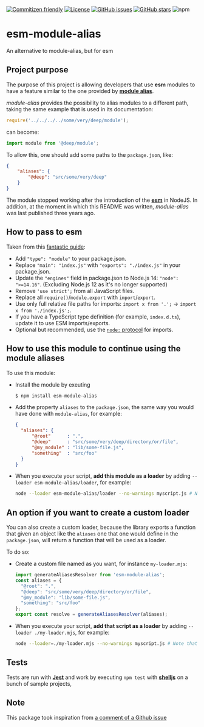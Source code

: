 [![Commitizen friendly](https://img.shields.io/badge/commitizen-friendly-brightgreen.svg)](http://commitizen.github.io/cz-cli/)
[![License](https://img.shields.io/npm/l/esm-module-alias.svg)](https://github.com/euberdeveloper/esm-module-alias/blob/master/LICENSE)
[![GitHub issues](https://img.shields.io/github/issues/euberdeveloper/esm-module-alias.svg)](https://github.com/euberdeveloper/esm-module-alias/issues)
[![GitHub stars](https://img.shields.io/github/stars/euberdeveloper/esm-module-alias.svg)](https://github.com/euberdeveloper/esm-module-alias/stargazers)
![npm](https://img.shields.io/npm/v/esm-module-alias.svg)


# esm-module-alias
An alternative to module-alias, but for esm

## Project purpose

The purpose of this project is allowing developers that use **esm** modules to have a feature similar to the one provided by **[module alias](https://www.npmjs.com/package/module-alias)**.

*module-alias* provides the possibility to alias modules to a different path, taking the same example that is used in its documentation:

```js
require('../../../../some/very/deep/module');
```

can become:

```js
import module from '@deep/module';
```

To allow this, one should add some paths to the `package.json`, like:
```json
{
    "aliases": {
        "@deep": "src/some/very/deep"
    }
}
```

The module stopped working after the introduction of the [**esm**](https://nodejs.org/api/esm.html) in NodeJS. In addition, at the moment in which this README was written, *module-alias* was last published three years ago.

## How to pass to esm

Taken from this [fantastic guide](https://gist.github.com/sindresorhus/a39789f98801d908bbc7ff3ecc99d99c):

- Add `"type": "module"` to your package.json.
- Replace `"main": "index.js"` with `"exports": "./index.js"` in your package.json.
- Update the `"engines"` field in package.json to Node.js 14: `"node": ">=14.16"`. (Excluding Node.js 12 as it's no longer supported)
- Remove `'use strict';` from all JavaScript files.
- Replace all `require()`/`module.export` with `import`/`export`.
- Use only full relative file paths for imports: `import x from '.';` → `import x from './index.js';`.
- If you have a TypeScript type definition (for example, `index.d.ts`), update it to use ESM imports/exports.
- Optional but recommended, use the [`node:` protocol](https://nodejs.org/api/esm.html#esm_node_imports) for imports.

## How to use this module to continue using the module aliases

To use this module:
* Install the module by exeuting 
  ```bash
  $ npm install esm-module-alias
  ```
* Add the property `aliases` to the `package.json`, the same way you would have done with `module-alias`, for example:
  ```json
  {
    "aliases": {
        "@root"      : ".",
        "@deep"      : "src/some/very/deep/directory/or/file",
        "@my_module" : "lib/some-file.js",
        "something"  : "src/foo"
    }
  }
  ```
* When you execute your script, **add this module as a loader** by adding `--loader esm-module-alias/loader`, for example:
    ```bash
    node --loader esm-module-alias/loader --no-warnings myscript.js # Note that --no-warnings is to disable a warning and is optional
    ```

## An option if you want to create a custom loader

You can also create a custom loader, because the library exports a function that given an object like the `aliases` one that one would define in the `package.json`, will return a function that will be used as a loader.

To do so:

* Create a custom file named as you want, for instance `my-loader.mjs`:
  ```js
  import generateAliasesResolver from 'esm-module-alias'; 
  const aliases = {
    "@root": ".",
    "@deep": "src/some/very/deep/directory/or/file",
    "@my_module": "lib/some-file.js",
    "something": "src/foo"
  };
  export const resolve = generateAliasesResolver(aliases);
  ```
* When you execute your script, **add that script as a loader** by adding `--loader ./my-loader.mjs`, for example:
    ```bash
    node --loader=./my-loader.mjs --no-warnings myscript.js # Note that --no-warnings is to disable a warning and is optional
    ```
    
## Tests

Tests are run with **[Jest](https://jestjs.io/)** and work by executing `npm test` with **[shelljs](https://https://www.npmjs.com/package/shelljs)** on a bunch of sample projects,

## Note

This package took inspiration from [a comment of a Github issue](https://github.com/ilearnio/module-alias/issues/59#issuecomment-500480450)